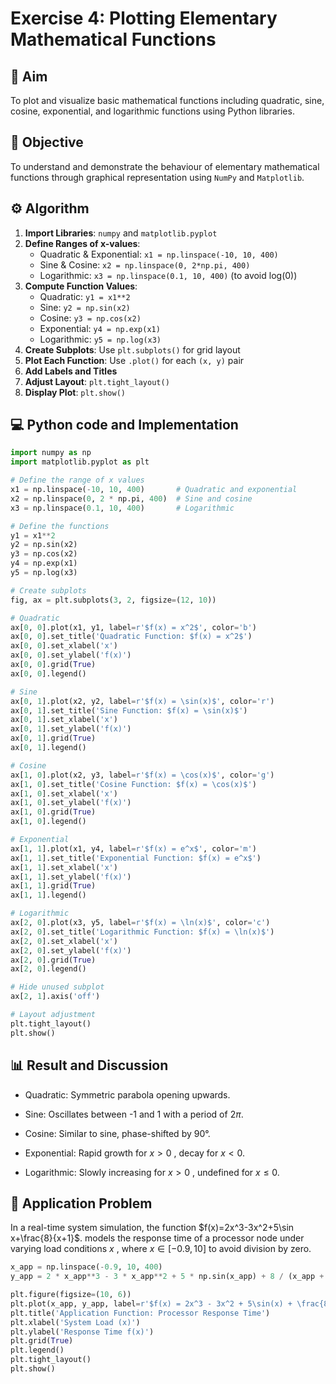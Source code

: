 # Exercise 4: Plotting Elementary Mathematical Functions

## 🧪 Aim

To plot and visualize basic mathematical functions including quadratic, sine, cosine, exponential, and logarithmic functions using Python libraries.

## 🎯 Objective

To understand and demonstrate the behaviour of elementary mathematical functions through graphical representation using `NumPy` and `Matplotlib`.

## ⚙️ Algorithm

1. **Import Libraries**: `numpy` and `matplotlib.pyplot`
2. **Define Ranges of x-values**:
   - Quadratic & Exponential: `x1 = np.linspace(-10, 10, 400)`
   - Sine & Cosine: `x2 = np.linspace(0, 2*np.pi, 400)`
   - Logarithmic: `x3 = np.linspace(0.1, 10, 400)` (to avoid log(0))
3. **Compute Function Values**:
   - Quadratic: `y1 = x1**2`
   - Sine: `y2 = np.sin(x2)`
   - Cosine: `y3 = np.cos(x2)`
   - Exponential: `y4 = np.exp(x1)`
   - Logarithmic: `y5 = np.log(x3)`
4. **Create Subplots**: Use `plt.subplots()` for grid layout
5. **Plot Each Function**: Use `.plot()` for each `(x, y)` pair
6. **Add Labels and Titles**
7. **Adjust Layout**: `plt.tight_layout()`
8. **Display Plot**: `plt.show()`

## 💻 Python code and Implementation

```python
import numpy as np
import matplotlib.pyplot as plt

# Define the range of x values
x1 = np.linspace(-10, 10, 400)       # Quadratic and exponential
x2 = np.linspace(0, 2 * np.pi, 400)  # Sine and cosine
x3 = np.linspace(0.1, 10, 400)       # Logarithmic

# Define the functions
y1 = x1**2
y2 = np.sin(x2)
y3 = np.cos(x2)
y4 = np.exp(x1)
y5 = np.log(x3)

# Create subplots
fig, ax = plt.subplots(3, 2, figsize=(12, 10))

# Quadratic
ax[0, 0].plot(x1, y1, label=r'$f(x) = x^2$', color='b')
ax[0, 0].set_title('Quadratic Function: $f(x) = x^2$')
ax[0, 0].set_xlabel('x')
ax[0, 0].set_ylabel('f(x)')
ax[0, 0].grid(True)
ax[0, 0].legend()

# Sine
ax[0, 1].plot(x2, y2, label=r'$f(x) = \sin(x)$', color='r')
ax[0, 1].set_title('Sine Function: $f(x) = \sin(x)$')
ax[0, 1].set_xlabel('x')
ax[0, 1].set_ylabel('f(x)')
ax[0, 1].grid(True)
ax[0, 1].legend()

# Cosine
ax[1, 0].plot(x2, y3, label=r'$f(x) = \cos(x)$', color='g')
ax[1, 0].set_title('Cosine Function: $f(x) = \cos(x)$')
ax[1, 0].set_xlabel('x')
ax[1, 0].set_ylabel('f(x)')
ax[1, 0].grid(True)
ax[1, 0].legend()

# Exponential
ax[1, 1].plot(x1, y4, label=r'$f(x) = e^x$', color='m')
ax[1, 1].set_title('Exponential Function: $f(x) = e^x$')
ax[1, 1].set_xlabel('x')
ax[1, 1].set_ylabel('f(x)')
ax[1, 1].grid(True)
ax[1, 1].legend()

# Logarithmic
ax[2, 0].plot(x3, y5, label=r'$f(x) = \ln(x)$', color='c')
ax[2, 0].set_title('Logarithmic Function: $f(x) = \ln(x)$')
ax[2, 0].set_xlabel('x')
ax[2, 0].set_ylabel('f(x)')
ax[2, 0].grid(True)
ax[2, 0].legend()

# Hide unused subplot
ax[2, 1].axis('off')

# Layout adjustment
plt.tight_layout()
plt.show()
```

## 📊 Result and Discussion

- Quadratic: Symmetric parabola opening upwards.

- Sine: Oscillates between -1 and 1 with a period of $2\pi$.

- Cosine: Similar to sine, phase-shifted by 90°.

- Exponential: Rapid growth for $x>0$ , decay for $x<0$.

- Logarithmic: Slowly increasing for $x>0$ , undefined for $x\leq 0$.

## 🧩 Application Problem
In a real-time system simulation, the function $f(x)=2x^3-3x^2+5\sin x+\frac{8}{x+1}$. models the response time of a processor node under varying load conditions 
$x$ , where $x\in [-0.9,10]$  to avoid division by zero.

```python
x_app = np.linspace(-0.9, 10, 400)
y_app = 2 * x_app**3 - 3 * x_app**2 + 5 * np.sin(x_app) + 8 / (x_app + 1)

plt.figure(figsize=(10, 6))
plt.plot(x_app, y_app, label=r'$f(x) = 2x^3 - 3x^2 + 5\sin(x) + \frac{8}{x+1}$', color='darkorange')
plt.title('Application Function: Processor Response Time')
plt.xlabel('System Load (x)')
plt.ylabel('Response Time f(x)')
plt.grid(True)
plt.legend()
plt.tight_layout()
plt.show()
```


